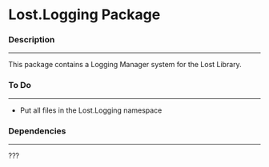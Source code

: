 # Lost.Logging Package

### Description
----------------
This package contains a Logging Manager system for the Lost Library.

### To Do
----------
* Put all files in the Lost.Logging namespace

### Dependencies
-----------------
???
